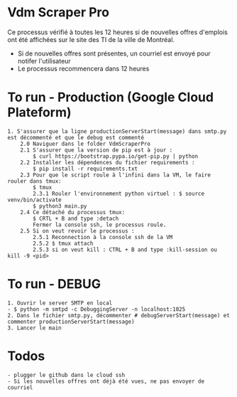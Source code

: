 # Vdm Scraper Pro
Ce processus vérifié à toutes les 12 heures si de nouvelles offres d'emplois ont été affichées sur le site des TI de la ville de Montréal.
 - Si de nouvelles offres sont présentes, un courriel est envoyé pour notifer l'utilisateur
 - Le processus recommencera dans 12 heures


# To run - Production (Google Cloud Plateform)
    1. S'assurer que la ligne productionServerStart(message) dans smtp.py est décommenté et que le debug est commenté
        2.0 Naviguer dans le folder VdmScraperPro
        2.1 S'assurer que la version de pip est à jour : 
            $ curl https://bootstrap.pypa.io/get-pip.py | python
        2.2 Installer les dépendences du fichier requirements :
            $ pip install -r requirements.txt
        2.3 Pour que le script roule à l'infini dans la VM, le faire rouler dans tmux:
            $ tmux
            2.3.1 Rouler l'environnement python virtuel : $ source venv/bin/activate
            $ python3 main.py
        2.4 Ce détaché du processus tmux:
            $ CRTL + B and type :detach
            Fermer la console ssh, le processus roule.
        2.5 Si on veut revoir le processus : 
            2.5.1 Reconnection à la console ssh de la VM
            2.5.2 $ tmux attach
            2.5.3 si on veut kill : CTRL + B and type :kill-session ou kill -9 <pid>
    
            
     


# To run - DEBUG
    1. Ouvrir le server SMTP en local 
    - $ python -m smtpd -c DebuggingServer -n localhost:1025
    2. Dans le fichier smtp.py, décommenter # debugServerStart(message) et commenter productionServerStart(message)
    3. Lancer le main
    

# Todos
    - plugger le github dans le cloud ssh
    - Si les nouvelles offres ont déjà été vues, ne pas envoyer de courriel
